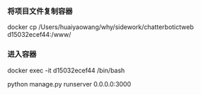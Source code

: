 
### 将项目文件复制容器

docker cp /Users/huaiyaowang/why/sidework/chatterbotictweb d15032ecef44:/www/

### 进入容器

docker exec -it d15032ecef44 /bin/bash

python manage.py runserver 0.0.0.0:3000

